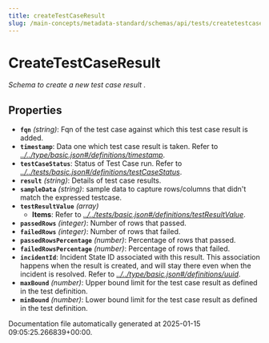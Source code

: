 ```yaml
---
title: createTestCaseResult
slug: /main-concepts/metadata-standard/schemas/api/tests/createtestcaseresult
---
```


# CreateTestCaseResult

*Schema to create a new test case result .*

## Properties

- **`fqn`** *(string)*: Fqn of the test case against which this test case result is added.
- **`timestamp`**: Data one which test case result is taken. Refer to *[../../type/basic.json#/definitions/timestamp](#/../type/basic.json#/definitions/timestamp)*.
- **`testCaseStatus`**: Status of Test Case run. Refer to *[../../tests/basic.json#/definitions/testCaseStatus](#/../tests/basic.json#/definitions/testCaseStatus)*.
- **`result`** *(string)*: Details of test case results.
- **`sampleData`** *(string)*: sample data to capture rows/columns that didn't match the expressed testcase.
- **`testResultValue`** *(array)*
  - **Items**: Refer to *[../../tests/basic.json#/definitions/testResultValue](#/../tests/basic.json#/definitions/testResultValue)*.
- **`passedRows`** *(integer)*: Number of rows that passed.
- **`failedRows`** *(integer)*: Number of rows that failed.
- **`passedRowsPercentage`** *(number)*: Percentage of rows that passed.
- **`failedRowsPercentage`** *(number)*: Percentage of rows that failed.
- **`incidentId`**: Incident State ID associated with this result. This association happens when the result is created, and will stay there even when the incident is resolved. Refer to *[../../type/basic.json#/definitions/uuid](#/../type/basic.json#/definitions/uuid)*.
- **`maxBound`** *(number)*: Upper bound limit for the test case result as defined in the test definition.
- **`minBound`** *(number)*: Lower bound limit for the test case result as defined in the test definition.


Documentation file automatically generated at 2025-01-15 09:05:25.266839+00:00.
